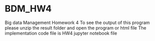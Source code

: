 # BDM_HW4
Big data Management Homework 4
To see the output of this program please unzip the result folder and open the program or html file
The implementation code file is HW4 jupyter notebook file
